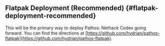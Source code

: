 ## Flatpak Deployment (Recommended)  {#flatpak-deployment-recommended}

This will be the primary way to deploy Pathos: Nethack Codex going forward. You can find the directions at [https://github.com/hydrian/pathos-flatpak](https://github.com/hydrian/pathos-flatpak). 

